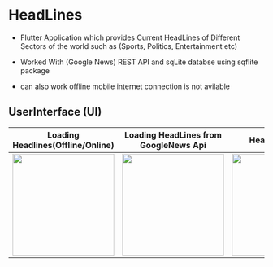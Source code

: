 # HeadLines

 - Flutter Application which provides Current HeadLines of Different Sectors of
the world such as (Sports, Politics, Entertainment etc)

 - Worked With (Google News) REST API and sqLite databse using sqflite
package 

- can also work offline mobile internet connection is not avilable

## UserInterface (UI)


Loading Headlines(Offline/Online)                                                                                                                |  Loading HeadLines from GoogleNews Api           | HeadLine Details
:----------------------------------------------------------------------------------------------------------------------------:|:-------------------------:|:-----------------------------------:
<img src="https://user-images.githubusercontent.com/73610050/191195331-7b36a920-dcac-485f-ba95-cc895517ff4b.jpeg" width="200"> | <img src="https://user-images.githubusercontent.com/73610050/191195600-19a1a1c3-3e64-4399-8b11-28ef37795f79.jpeg" width="200"> | <img src="https://user-images.githubusercontent.com/73610050/191195876-bc81371a-515c-4833-8936-c4a8a6086e1f.jpeg" width="200">

